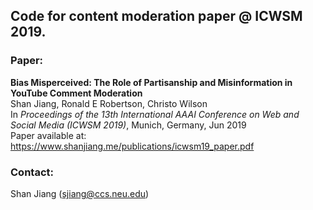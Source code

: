 ## Code for content moderation paper @ ICWSM 2019.

### Paper:
**Bias Misperceived: The Role of Partisanship and Misinformation in YouTube Comment Moderation**  
Shan Jiang, Ronald E Robertson, Christo Wilson  
In *Proceedings of the 13th International AAAI Conference on Web and Social Media (ICWSM 2019)*, Munich, Germany, Jun 2019  
Paper available at: https://www.shanjiang.me/publications/icwsm19_paper.pdf

### Contact:
Shan Jiang (sjiang@ccs.neu.edu)
